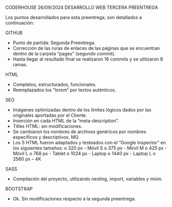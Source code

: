 CODERHOUSE 								26/09/2024
DESARROLLO WEB
TERCERA PREENTREGA

Los puntos desarrollados para esta preentrega, son detallados a continuación:

GITHUB
-	Punto de partida: Segunda Preentrega.
-	Corrección de las ruras de enlaces de las páginas que se encuentran dentro de la carpeta “pages” (segundo commit).
-	Hasta llegar al resultado final se realizaron 16 commits y se utilizaron 8 ramas.

HTML
-	Completos, estructurados, funcionales.
-	Reemplazados los “lorem” por textos auténticos.

SEO
-	Imágenes optimizadas dentro de los límites lógicos dados por las originales aportadas por el Cliente.
-	Inserción en cada HTML de la “meta-description”.
-	Titles HTML: sin modificaciones.
-	Se cambiaron los nombres de archivos genéricos por nombres específicos y descriptivos.
MQ
-	Los 5 HTML fueron adaptados y testeados con el “Google Inspector” en los siguientes tamaños:
o	320 px - Móvil S
o	375 px - Móvil M
o	425 px - Móvil L
o	768 px - Tablet
o	1024 px - Laptop
o	1440 px - Laptop L
o	2560 px – 4K

SASS
-	Compilación del proyecto, utilizando nesting, import, variables y mixin.

BOOTSTRAP
-	Ok. Sin modificaciones respecto a la segunda preentrega.





